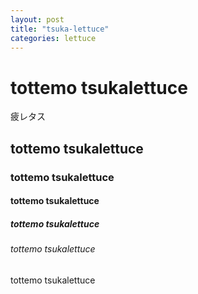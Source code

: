 ```yaml
---
layout: post
title: "tsuka-lettuce"
categories: lettuce
---
```

# tottemo tsukalettuce
疲レタス
## tottemo tsukalettuce

### tottemo tsukalettuce

#### tottemo tsukalettuce

##### tottemo tsukalettuce

###### tottemo tsukalettuce

tottemo tsukalettuce
